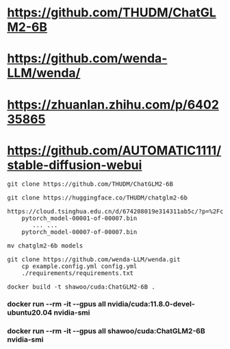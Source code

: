# https://github.com/THUDM/ChatGLM2-6B
# https://github.com/wenda-LLM/wenda/
# https://zhuanlan.zhihu.com/p/640235865
# https://github.com/AUTOMATIC1111/stable-diffusion-webui
<pre>
git clone https://github.com/THUDM/ChatGLM2-6B

git clone https://huggingface.co/THUDM/chatglm2-6b

https://cloud.tsinghua.edu.cn/d/674208019e314311ab5c/?p=%2Fchatglm2-6b&mode=list
    pytorch_model-00001-of-00007.bin
       ... ...
    pytorch_model-00007-of-00007.bin

mv chatglm2-6b models

git clone https://github.com/wenda-LLM/wenda.git
    cp example.config.yml config.yml
    ./requirements/requirements.txt
    
docker build -t shawoo/cuda:ChatGLM2-6B .
</pre>

### docker run --rm -it --gpus all nvidia/cuda:11.8.0-devel-ubuntu20.04 nvidia-smi
### docker run --rm -it --gpus all shawoo/cuda:ChatGLM2-6B nvidia-smi
